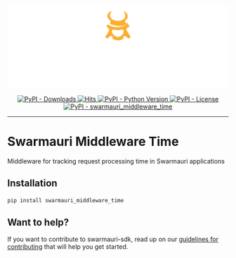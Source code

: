 <!-- Dark OS/GitHub theme → show LIGHT PNG; Light → show DARK PNG -->
<picture>
  <source media="(prefers-color-scheme: dark)"  srcset="../../../assets/swarmauri_brand_frag_light.png">
  <source media="(prefers-color-scheme: light)" srcset="../../../assets/swarmauri_brand_frag_dark.png">
  <!-- Fallback below (see #2) -->
  <img alt="Project logo" src="../../../assets/swarmauri_brand_frag_dark.png" width="640">
</picture>


<p align="center">
    <a href="https://pypi.org/project/swarmauri_middleware_time/">
        <img src="https://img.shields.io/pypi/dm/swarmauri_middleware_time" alt="PyPI - Downloads"/>
    </a>
    <a href="https://hits.sh/github.com/swarmauri/swarmauri-sdk/tree/master/pkgs/standards/swarmauri_middleware_time/">
        <img alt="Hits" src="https://hits.sh/github.com/swarmauri/swarmauri-sdk/tree/master/pkgs/standards/swarmauri_middleware_time.svg"/>
    </a>
    <a href="https://pypi.org/project/swarmauri_middleware_time/">
        <img src="https://img.shields.io/pypi/pyversions/swarmauri_middleware_time" alt="PyPI - Python Version"/>
    </a>
    <a href="https://pypi.org/project/swarmauri_middleware_time/">
        <img src="https://img.shields.io/pypi/l/swarmauri_middleware_time" alt="PyPI - License"/>
    </a>
    <a href="https://pypi.org/project/swarmauri_middleware_time/">
        <img src="https://img.shields.io/pypi/v/swarmauri_middleware_time?label=swarmauri_middleware_time&color=green" alt="PyPI - swarmauri_middleware_time"/>
    </a>
</p>

---

# Swarmauri Middleware Time

Middleware for tracking request processing time in Swarmauri applications

## Installation

```bash
pip install swarmauri_middleware_time
```

## Want to help?

If you want to contribute to swarmauri-sdk, read up on our [guidelines for contributing](https://github.com/swarmauri/swarmauri-sdk/blob/master/contributing.md) that will help you get started.
